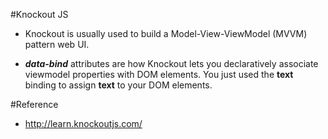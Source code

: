 #Knockout JS

* Knockout is usually used to build a Model-View-ViewModel (MVVM) pattern web UI.

* **_data-bind_** attributes are how Knockout lets you declaratively associate viewmodel properties with DOM elements. You just used the __text__ binding to assign __text__ to your DOM elements.



#Reference
* http://learn.knockoutjs.com/
